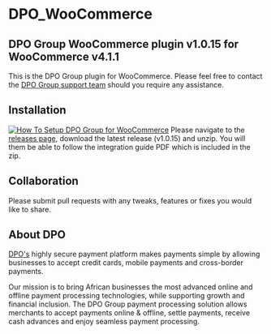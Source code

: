 # DPO_WooCommerce
## DPO Group WooCommerce plugin v1.0.15 for WooCommerce v4.1.1

This is the DPO Group plugin for WooCommerce. Please feel free to contact the [DPO Group support team](https://www.directpay.online/support/) should you require any assistance.

## Installation
[![How To Setup DPO Group for WooCommerce](https://www.appinlet.com/wp-content/uploads/2020/03/How-To-Setup-DPO-Group-for-WooCommerce-scaled.jpg)](https://www.youtube.com/watch?v=AWZ13mdru2E "How To Setup DPO Group for WooCommerce")
Please navigate to the [releases page](https://github.com/DirectPay-Online/DPO_WooCommerce/releases), download the latest release (v1.0.15) and unzip. You will them be able to follow the integration guide PDF which is included in the zip.

## Collaboration

Please submit pull requests with any tweaks, features or fixes you would like to share.

## About DPO

[DPO's](https://www.directpay.online/) highly secure payment platform makes payments simple by allowing businesses to accept credit cards, mobile payments and cross-border payments.

Our mission is to bring African businesses the most advanced online and offline payment processing technologies, while supporting growth and financial inclusion. The DPO Group payment processing solution allows merchants to accept payments online & offline, settle payments, receive cash advances and enjoy seamless payment processing.
